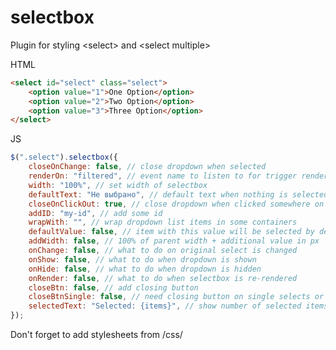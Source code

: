 selectbox
===========

Plugin for styling \<select\> and \<select multiple\>

<!--Example: http://inflottravel.artfactor.ru/navigator/

How to use-->

HTML
```html
<select id="select" class="select">
    <option value="1">One Option</option>
    <option value="2">Two Option</option>
    <option value="3">Three Option</option>
</select>
```

JS
```javascript
$(".select").selectbox({
    closeOnChange: false, // close dropdown when selected
    renderOn: "filtered", // event name to listen to for trigger rendering
    width: "100%", // set width of selectbox
    defaultText: "Не выбрано", // default text when nothing is selected
    closeOnClickOut: true, // close dropdown when clicked somewhere on page
    addID: "my-id", // add some id
    wrapWith: "", // wrap dropdown list items in some containers
    defaultValue: false, // item with this value will be selected by default
    addWidth: false, // 100% of parent width + additional value in px
    onChange: false, // what to do on original select is changed
    onShow: false, // what to do when dropdown is shown
    onHide: false, // what to do when dropdown is hidden
    onRender: false, // what to do when selectbox is re-rendered
    closeBtn: false, // add closing button
    closeBtnSingle: false, // need closing button on single selects or not
    selectedText: "Selected: {items}", // show number of selected items
});
```

Don't forget to add stylesheets from /css/
